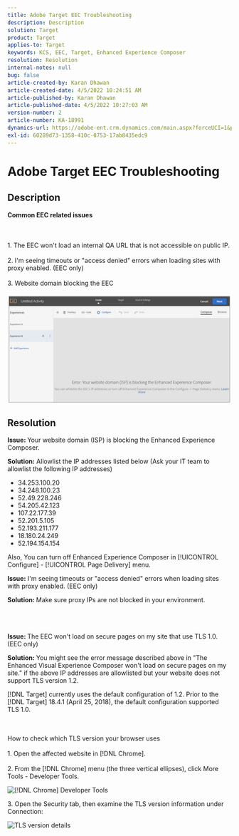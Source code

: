 ```yaml
---
title: Adobe Target EEC Troubleshooting
description: Description
solution: Target
product: Target
applies-to: Target
keywords: KCS, EEC, Target, Enhanced Experience Composer
resolution: Resolution
internal-notes: null
bug: false
article-created-by: Karan Dhawan
article-created-date: 4/5/2022 10:24:51 AM
article-published-by: Karan Dhawan
article-published-date: 4/5/2022 10:27:03 AM
version-number: 2
article-number: KA-18991
dynamics-url: https://adobe-ent.crm.dynamics.com/main.aspx?forceUCI=1&pagetype=entityrecord&etn=knowledgearticle&id=b7c7fe9c-cab4-ec11-983f-000d3a5d0d73
exl-id: 60289d73-1358-410c-8753-17ab8435edc9
---
```

# Adobe Target EEC Troubleshooting

## Description

<b>Common EEC related issues</b><br><br> <br><br>1. The EEC won't load an internal QA URL that is not accessible on public IP.<br><br>2. I'm seeing timeouts or "access denied" errors when loading sites with proxy enabled. (EEC only)<br><br>3. Website domain blocking the EEC<br><br>![](assets/___b9c7fe9c-cab4-ec11-983f-000d3a5d0d73___.png)

## Resolution


<b>Issue: </b>Your website domain (ISP) is blocking the Enhanced Experience Composer.

<b>Solution:</b> Allowlist the IP addresses listed below (Ask your IT team to allowlist the following IP addresses)



- 34.253.100.20
- 34.248.100.23
- 52.49.228.246
- 54.205.42.123
- 107.22.177.39
- 52.201.5.105
- 52.193.211.177
- 18.180.24.249
- 52.194.154.154


Also, You can turn off Enhanced Experience Composer in [!UICONTROL Configure] - [!UICONTROL Page Delivery] menu.





<b>Issue:</b> I'm seeing timeouts or "access denied" errors when loading sites with proxy enabled. (EEC only)

<b>Solution: </b>Make sure proxy IPs are not blocked in your environment.
<br><br> <br><br>


<b>Issue: </b>The EEC won't load on secure pages on my site that use TLS 1.0. (EEC only)

<b>Solution: </b>You might see the error message described above in "The Enhanced Visual Experience Composer won't load on secure pages on my site." if the above IP addresses are allowlisted but your website does not support TLS version 1.2.

[!DNL Target] currently uses the default configuration of 1.2. Prior to the [!DNL Target] 18.4.1 (April 25, 2018), the default configuration supported TLS 1.0.


<br><br>How to check which TLS version your browser uses<br><br>1. Open the affected website in [!DNL Chrome].<br><br>2.<b> </b>From the [!DNL Chrome] menu (the three vertical ellipses), click More Tools - Developer Tools.


![[!DNL Chrome] Developer Tools](https://experienceleague.adobe.com/docs/target/assets/chrome-developer-tools.png?lang=en)

&#x200B;3. Open the Security tab, then examine the TLS version information under Connection:

![TLS version details](https://experienceleague.adobe.com/docs/target/assets/chrome-tls-version.png?lang=en)
